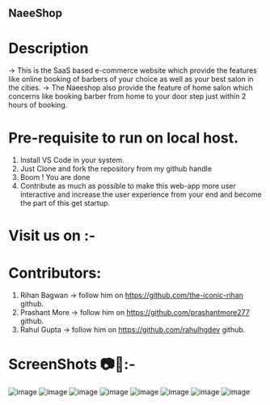 ## NaeeShop

# Description
-> This is the SaaS based e-commerce website which provide the features like online booking of barbers of your choice as well as your best salon in the cities.
-> The Naeeshop also provide the feature of home salon which concerns like booking  barber from home to your door step just within 2 hours of booking.

# Pre-requisite to run on local host.
1) Install VS Code in your system.
2) Just Clone and fork the repository from my github handle
3) Boom ! You are done 
4) Contribute as much as possible to make this web-app more user interactive and increase the user experience from your end and become the part of this get startup.

# Visit us on :- 

# Contributors:
1) Rihan Bagwan  -> follow him on https://github.com/the-iconic-rihan github.
2) Prashant More -> follow him on https://github.com/prashantmore277 github.
3) Rahul Gupta -> follow him on https://github.com/rahulhgdev github.

# ScreenShots 📷📸:- 
![image](https://user-images.githubusercontent.com/68491627/149281241-0e3ced80-8006-4369-aab8-9a9eabb99293.png)
![image](https://user-images.githubusercontent.com/68491627/149281335-53225a2e-757e-47e2-8680-60691fa28300.png)
![image](https://user-images.githubusercontent.com/68491627/149281475-421f665c-e444-47a7-aa60-8ad6cb5ccfab.png)
![image](https://user-images.githubusercontent.com/68491627/149281510-cf94d9a4-f8b0-4dcd-b1e3-1111bd06fd85.png)
![image](https://user-images.githubusercontent.com/68491627/149281540-3b1dcc8a-2698-46ab-829c-43393db51508.png)
![image](https://user-images.githubusercontent.com/68491627/149281601-1e53986d-bceb-470f-8ad9-c606daec025c.png)
![image](https://user-images.githubusercontent.com/68491627/149281658-90d8cec8-e0bc-4db5-9111-3954a6584c70.png)
![image](https://user-images.githubusercontent.com/68491627/149281692-d2ddfea9-ee32-4053-af20-2887aa4813a7.png)


